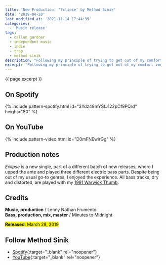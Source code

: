 ```yaml
---
title: 'New Production: ‘Eclipse’ by Method Sinik'
date: '2019-04-20'
last_modified_at: '2021-11-14 17:44:39'
categories:
  - 'Music release'
tags:
  - callum gardner
  - independent music
  - indie
  - trap
  - method sinik
description: "Following my principle of trying to get out of my comfort zone, I helped the promising young artist Method Sinik with the production of his recent EP."
excerpt: 'Following my principle of trying to get out of my comfort zone, I helped the promising young artist Method Sinik with the production of his recent EP.'
---
```

<p class="lead">{{ page.excerpt }}</p>

## On Spotify

{% include pattern-spotify.html id="3Ydz49mYSfJ122pCf9PQrd" height="80" %}

## On YouTube

{% include pattern-video.html id="D0mFNEwirGg" %}

## Production notes

_Eclipse_ is a new single, part of a different batch of new releases, where I upped the ante and played three different electric bass parts. Despite being out of my usual go-to genres, I enjoyed the experience. All bass tracks, dry and distorted, are played with my [1991 Warwick Thumb](/uses/).

## Credits

**Music, production** / Lenny Nathan Frumento  
**Bass, production, mix, master** / Minutes to Midnight  

<p class="detached"><mark class="m2m-highlight small"><strong>Released</strong>: March 28, 2019</mark></p>

## Follow Method Sinik

* [Spotify](https://open.spotify.com/artist/2QVckmsvX8VWle4FU2xbKo){:target="_blank" rel="noopener"}
* [YouTube](https://www.youtube.com/channel/UCLDl0augblU14OXs7mzBFDg){:target="_blank" rel="noopener"}